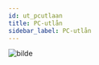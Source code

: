 ```yaml
---
id: ut_pcutlaan
title: PC-utlån
sidebar_label: PC-utlån
---
```

![bilde](https://user-images.githubusercontent.com/80097133/137714413-78de641a-b852-45a4-abd6-14ce8717e11f.png)
